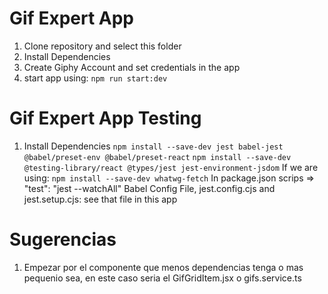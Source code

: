 # Gif Expert App

1. Clone repository and select this folder
2. Install Dependencies
3. Create Giphy Account and set credentials in the app
4. start app using: ```npm run start:dev```

# Gif Expert App Testing

1. Install Dependencies
    ```npm install --save-dev jest babel-jest @babel/preset-env @babel/preset-react```
    ```npm install --save-dev @testing-library/react @types/jest jest-environment-jsdom```
    If we are using: ```npm install --save-dev whatwg-fetch```
    In package.json scrips => "test": "jest --watchAll"
    Babel Config File, jest.config.cjs and jest.setup.cjs: see that file in this app

# Sugerencias

1. Empezar por el componente que menos dependencias tenga o mas pequenio sea, en este caso seria el GifGridItem.jsx o gifs.service.ts
